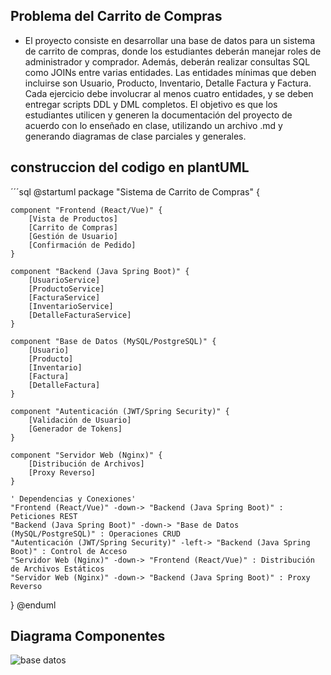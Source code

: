 ## Problema del Carrito de Compras

- El proyecto consiste en desarrollar una base de datos para un sistema de carrito de compras, donde los
estudiantes deberán manejar roles de administrador y comprador. Además, deberán realizar consultas SQL
como JOINs entre varias entidades. Las entidades mínimas que deben incluirse son Usuario, Producto,
Inventario, Detalle Factura y Factura. Cada ejercicio debe involucrar al menos cuatro entidades, y se deben
entregar scripts DDL y DML completos. El objetivo es que los estudiantes utilicen y generen la
documentación del proyecto de acuerdo con lo enseñado en clase, utilizando un archivo .md y generando
diagramas de clase parciales y generales.


## construccion del codigo en plantUML

´´´sql
@startuml
package "Sistema de Carrito de Compras" {

    component "Frontend (React/Vue)" {
        [Vista de Productos]
        [Carrito de Compras]
        [Gestión de Usuario]
        [Confirmación de Pedido]
    }

    component "Backend (Java Spring Boot)" {
        [UsuarioService]
        [ProductoService]
        [FacturaService]
        [InventarioService]
        [DetalleFacturaService]
    }

    component "Base de Datos (MySQL/PostgreSQL)" {
        [Usuario]
        [Producto]
        [Inventario]
        [Factura]
        [DetalleFactura]
    }

    component "Autenticación (JWT/Spring Security)" {
        [Validación de Usuario]
        [Generador de Tokens]
    }

    component "Servidor Web (Nginx)" {
        [Distribución de Archivos]
        [Proxy Reverso]
    }

    ' Dependencias y Conexiones'
    "Frontend (React/Vue)" -down-> "Backend (Java Spring Boot)" : Peticiones REST 
    "Backend (Java Spring Boot)" -down-> "Base de Datos (MySQL/PostgreSQL)" : Operaciones CRUD 
    "Autenticación (JWT/Spring Security)" -left-> "Backend (Java Spring Boot)" : Control de Acceso
    "Servidor Web (Nginx)" -down-> "Frontend (React/Vue)" : Distribución de Archivos Estáticos
    "Servidor Web (Nginx)" -down-> "Backend (Java Spring Boot)" : Proxy Reverso
}
@enduml

## Diagrama Componentes

![base datos](https://github.com/user-attachments/assets/f27a8b92-5e98-426e-a750-4b629649e05c)
